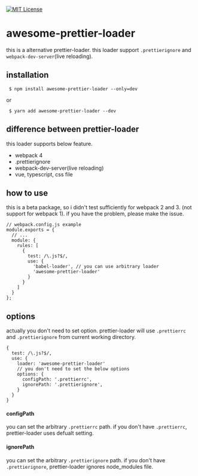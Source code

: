 [![MIT License](http://img.shields.io/badge/license-MIT-blue.svg?style=flat)](LICENSE)

# awesome-prettier-loader

this is a alternative prettier-loader. this loader support `.prettierignore` and `webpack-dev-server`(live reloading).

## installation

```
 $ npm install awesome-prettier-loader --only=dev
```

or

```
 $ yarn add awesome-prettier-loader --dev
```

## difference between prettier-loader

this loader supports below feature.

* webpack 4
* .prettierignore
* webpack-dev-server(live reloading)
* vue, typescript, css file

## how to use

this is a beta package, so i didn't test sufficiently for webpack 2 and 3.
(not support for webpack 1).
if you have the problem, please make the issue.

```
// webpack.config.js example
module.exports = {
  // ...
  module: {
    rules: [
      {
        test: /\.js?$/,
        use: {
          'babel-loader', // you can use arbitrary loader
          'awesome-prettier-loader'
        }
      }
    ]
  }
};
```

## options

actually you don't need to set option. prettier-loader will use `.prettierrc` and `.prettierignore` from current working directory.

```
{
  test: /\.js?$/,
  use: {
    loader: 'awesome-prettier-loader'
    // you don't need to set the below options
    options: {
      configPath: '.prettierrc',
      ignorePath: '.prettierignore',
    }
  }
}
```

#### configPath

you can set the arbitrary `.prettierrc` path. if you don't have `.prettierrc`, prettier-loader uses defualt setting.

#### ignorePath

you can set the arbitrary `.prettierignore` path. if you don't have `.prettierignore`, prettier-loader ignores node_modules file.
